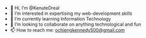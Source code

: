 - 👋 Hi, I’m @KenuteDreal
- 👀 I’m interested in expertising my web-development skills
- 🌱 I’m currently learning Information Technology
- 💞️ I’m looking to collaborate on anything technological and fun
- 📫 How to reach me: ochiengkennedy500@gmail.com

<!---
KenuteDreal/KenuteDreal is a ✨ special ✨ repository because its `README.md` (this file) appears on your GitHub profile.
You can click the Preview link to take a look at your changes.
--->
